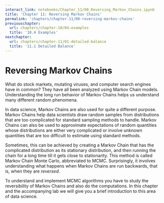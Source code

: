 ```yaml
---
interact_link: notebooks/Chapter_11/00_Reversing_Markov_Chains.ipynb
title: 'Chapter 11: Reversing Markov Chains'
permalink: 'chapters/chapter-11/00-reversing-markov-chains'
previouschapter:
  url: chapters/chapter-10/04-examples
  title: '10.4 Examples'
nextchapter:
  url: chapters/chapter-11/01-detailed-balance
  title: '11.1 Detailed Balance'
---
```


# Reversing Markov Chains

What do stock markets, mutating viruses, and computer search engines have in common? They have all been analyzed using Markov Chain models. Understanding the long run behavior of Markov Chains helps us understand many different random phenomena.

In data science, Markov Chains are also used for quite a different purpose. Markov Chains help data scientists draw random samples from distributions that are too complicated for standard sampling methods to handle. Markov Chains can also be used to approximate expectations of random quantities whose distributions are either very complicated or involve unknown quantities that are too difficult to estimate using standard methods.

Sometimes, this can be achieved by creating a Markov Chain that has the complicated distribution as its stationary distribution, and then running the chain for a long time till it gets close to stationarity. This method is called Markov Chain Monte Carlo, abbreviated to MCMC. Surprisingly, it involves understanding what happens when Markov Chains are run backwards, that is, when they are *reversed*.

To understand and implement MCMC algorithms you have to study the reversibility of Markov Chains and also do the computations. In this chapter and the accompanying lab we will give you a brief introduction to this area of data science. 
